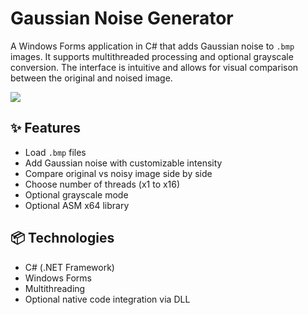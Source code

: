# Gaussian Noise Generator

A Windows Forms application in C# that adds Gaussian noise to `.bmp` images. It supports multithreaded processing and optional grayscale conversion. The interface is intuitive and allows for visual comparison between the original and noised image.

![](https://github.com/LenaDzi1/Gaussian-noise-generator/raw/main/1.gif)

## ✨ Features

- Load `.bmp` files
- Add Gaussian noise with customizable intensity
- Compare original vs noisy image side by side
- Choose number of threads (x1 to x16)
- Optional grayscale mode
- Optional ASM x64 library
## 📦 Technologies

- C# (.NET Framework)
- Windows Forms
- Multithreading
- Optional native code integration via DLL
